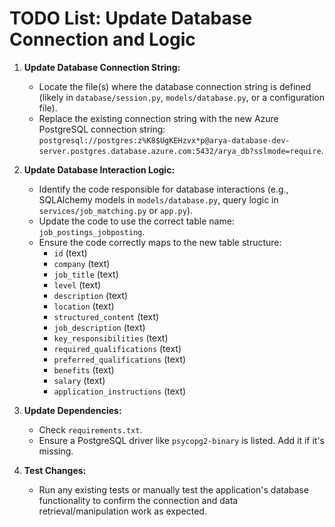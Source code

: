 # TODO List: Update Database Connection and Logic

1.  **Update Database Connection String:**
    *   Locate the file(s) where the database connection string is defined (likely in `database/session.py`, `models/database.py`, or a configuration file).
    *   Replace the existing connection string with the new Azure PostgreSQL connection string: `postgresql://postgres:z%K8$UgKEHzvx*p@arya-database-dev-server.postgres.database.azure.com:5432/arya_db?sslmode=require`.

2.  **Update Database Interaction Logic:**
    *   Identify the code responsible for database interactions (e.g., SQLAlchemy models in `models/database.py`, query logic in `services/job_matching.py` or `app.py`).
    *   Update the code to use the correct table name: `job_postings_jobposting`.
    *   Ensure the code correctly maps to the new table structure:
        *   `id` (text)
        *   `company` (text)
        *   `job_title` (text)
        *   `level` (text)
        *   `description` (text)
        *   `location` (text)
        *   `structured_content` (text)
        *   `job_description` (text)
        *   `key_responsibilities` (text)
        *   `required_qualifications` (text)
        *   `preferred_qualifications` (text)
        *   `benefits` (text)
        *   `salary` (text)
        *   `application_instructions` (text)

3.  **Update Dependencies:**
    *   Check `requirements.txt`.
    *   Ensure a PostgreSQL driver like `psycopg2-binary` is listed. Add it if it's missing.

4.  **Test Changes:**
    *   Run any existing tests or manually test the application's database functionality to confirm the connection and data retrieval/manipulation work as expected.
